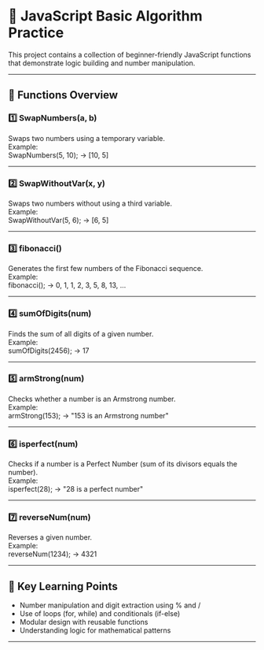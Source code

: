 # 🧮 JavaScript Basic Algorithm Practice

This project contains a collection of beginner-friendly JavaScript functions that demonstrate logic building and number manipulation.

---

## 🚀 Functions Overview

### 1️⃣ SwapNumbers(a, b)
Swaps two numbers using a temporary variable.  
Example:  
SwapNumbers(5, 10); → [10, 5]

---

### 2️⃣ SwapWithoutVar(x, y)
Swaps two numbers without using a third variable.  
Example:  
SwapWithoutVar(5, 6); → [6, 5]

---

### 3️⃣ fibonacci()
Generates the first few numbers of the Fibonacci sequence.  
Example:  
fibonacci(); → 0, 1, 1, 2, 3, 5, 8, 13, ...

---

### 4️⃣ sumOfDigits(num)
Finds the sum of all digits of a given number.  
Example:  
sumOfDigits(2456); → 17

---

### 5️⃣ armStrong(num)
Checks whether a number is an Armstrong number.  
Example:  
armStrong(153); → "153 is an Armstrong number"

---

### 6️⃣ isperfect(num)
Checks if a number is a Perfect Number (sum of its divisors equals the number).  
Example:  
isperfect(28); → "28 is a perfect number"

---

### 7️⃣ reverseNum(num)
Reverses a given number.  
Example:  
reverseNum(1234); → 4321

---

## 🧠 Key Learning Points

- Number manipulation and digit extraction using % and /  
- Use of loops (for, while) and conditionals (if-else)  
- Modular design with reusable functions  
- Understanding logic for mathematical patterns  

---
